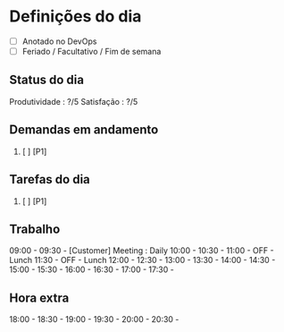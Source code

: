 # Definições do dia
- [ ] Anotado no DevOps
- [ ] Feriado / Facultativo / Fim de semana

## Status do dia
Produtividade : ?/5
Satisfação    : ?/5

## Demandas em andamento
1. [ ] [P1] 

## Tarefas do dia
1. [ ] [P1] 

## Trabalho
09:00 - 
09:30 - [Customer] Meeting : Daily
10:00 - 
10:30 - 
11:00 - OFF - Lunch
11:30 - OFF - Lunch
12:00 - 
12:30 - 
13:00 - 
13:30 - 
14:00 - 
14:30 - 
15:00 - 
15:30 - 
16:00 - 
16:30 - 
17:00 - 
17:30 - 

## Hora extra
18:00 - 
18:30 - 
19:00 - 
19:30 - 
20:00 - 
20:30 - 
